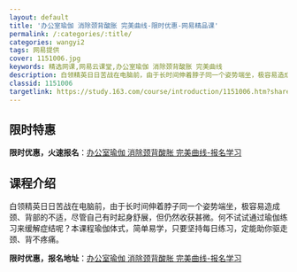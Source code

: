 ```yaml
---
layout: default
title: '办公室瑜伽 消除颈背酸胀 完美曲线-限时优惠-网易精品课'
permalink: /:categories/:title/
categories: wangyi2
tags: 网易提供
cover: 1151006.jpg
keywords: 精选网课,网易云课堂,办公室瑜伽 消除颈背酸胀 完美曲线
description: 白领精英日日苦战在电脑前，由于长时间伸着脖子同一个姿势端坐，极容易造成颈、背部的不适，尽管自己有时起身舒展，但仍然收获甚
classid: 1151006
targetlink: https://study.163.com/course/introduction/1151006.htm?share=1&shareId=1025206652&utm_campaign=share&utm_medium=iphoneShare&utm_source=&utm_u=1025206652
---
```


## 限时特惠

**限时优惠，火速报名**：[办公室瑜伽 消除颈背酸胀 完美曲线-报名学习](https://study.163.com/course/introduction/1151006.htm?share=1&shareId=1025206652&utm_campaign=share&utm_medium=iphoneShare&utm_source=&utm_u=1025206652)

## 课程介绍

白领精英日日苦战在电脑前，由于长时间伸着脖子同一个姿势端坐，极容易造成颈、背部的不适，尽管自己有时起身舒展，但仍然收获甚微。何不试试通过瑜伽练习来缓解症结呢？本课程瑜伽体式，简单易学，只要坚持每日练习，定能助你驱走颈、背不疼痛。

**限时优惠，报名地址**：[办公室瑜伽 消除颈背酸胀 完美曲线-报名学习](https://study.163.com/course/introduction/1151006.htm?share=1&shareId=1025206652&utm_campaign=share&utm_medium=iphoneShare&utm_source=&utm_u=1025206652)

